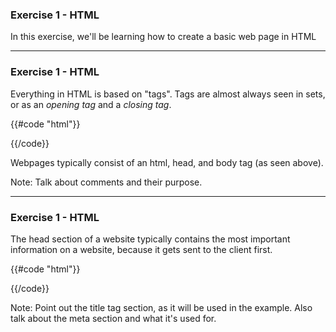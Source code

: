 ### Exercise 1 - HTML

In this exercise, we'll be learning how to create a basic web page in HTML

---

### Exercise 1 - HTML

Everything in HTML is based on "tags".  Tags are almost always seen in sets, or as an _opening tag_ and a _closing tag_.

{{#code "html"}}
<html>
	<head>
		<!--content goes here-->
	</head>
	<body>
		<!--and also here-->
	</body>
</html>
{{/code}}

Webpages typically consist of an html, head, and body tag (as seen above).

Note: Talk about comments and their purpose.

---

### Exercise 1 - HTML

The head section of a website typically contains the most important information on a website, because it gets sent to the client first.

{{#code "html"}}
<html>
	<head>
		<!--meta information will go here-->
		<!--styling (CSS) will go here-->
		<!--some javascript (Interactivity) will go here-->
		<!--the __title__ of the website will go here-->
	</head>
	<body>
		<!--and also here-->
	</body>
</html>
{{/code}}

Note: Point out the title tag section, as it will be used in the example.  Also talk about the meta section and what it's used for.
